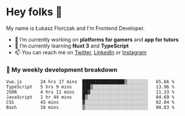 # Hey folks 👋

My name is Łukasz Florczak and I'm Frontend Developer. 

- 🔭 I’m currently working on **platforms for gamers** and **app for tutors**
- 🌱 I’m currently learning **Nuxt 3** and **TypeScript**
- 📫 You can reach me on [Twitter](https://twitter.com/lukaszflorczak), [LinkedIn](https://pl.linkedin.com/in/lukasz-florczak) or [Instagram](https://instagram.com/lukaszflorczak)


### 🧮 My weekly development breakdown

<!--START_SECTION:waka-->

```text
Vue.js       24 hrs 17 mins  ████████████████▒░░░░░░░░   65.66 %
TypeScript   5 hrs 9 mins    ███▒░░░░░░░░░░░░░░░░░░░░░   13.96 %
JSON         4 hrs 11 mins   ██▓░░░░░░░░░░░░░░░░░░░░░░   11.33 %
JavaScript   1 hr 44 mins    █▒░░░░░░░░░░░░░░░░░░░░░░░   04.69 %
CSS          45 mins         ▓░░░░░░░░░░░░░░░░░░░░░░░░   02.04 %
Bash         18 mins         ▒░░░░░░░░░░░░░░░░░░░░░░░░   00.83 %
```

<!--END_SECTION:waka-->

<!--
**lukaszflorczak/lukaszflorczak** is a ✨ _special_ ✨ repository because its `README.md` (this file) appears on your GitHub profile.

Here are some ideas to get you started:

- 🔭 I’m currently working on ...
- 🌱 I’m currently learning ...
- 👯 I’m looking to collaborate on ...
- 🤔 I’m looking for help with ...
- 💬 Ask me about ...
- 📫 How to reach me: ...
- 😄 Pronouns: ...
- ⚡ Fun fact: ...
-->
